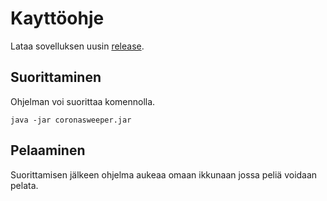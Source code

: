 # Kayttöohje

Lataa sovelluksen uusin [release]("https://github.com/Viltska/ot-minesweeper/releases/tag/1.1").

## Suorittaminen

Ohjelman voi suorittaa komennolla.

```
java -jar coronasweeper.jar
```

## Pelaaminen

Suorittamisen jälkeen ohjelma aukeaa omaan ikkunaan jossa peliä voidaan pelata.


